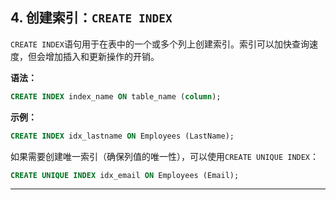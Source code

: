 ## **4. 创建索引：`CREATE INDEX`**

`CREATE INDEX`语句用于在表中的一个或多个列上创建索引。索引可以加快查询速度，但会增加插入和更新操作的开销。

**语法：**

```sql
CREATE INDEX index_name ON table_name (column);
```

**示例：**

```sql
CREATE INDEX idx_lastname ON Employees (LastName);
```

如果需要创建唯一索引（确保列值的唯一性），可以使用`CREATE UNIQUE INDEX`：

```sql
CREATE UNIQUE INDEX idx_email ON Employees (Email);
```

---